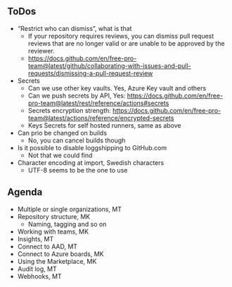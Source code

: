 ## ToDos

* “Restrict who can dismiss”, what is that
  * If your repository requires reviews, you can dismiss pull request reviews that are no longer valid or are unable to be approved by the reviewer.
  * https://docs.github.com/en/free-pro-team@latest/github/collaborating-with-issues-and-pull-requests/dismissing-a-pull-request-review
* Secrets
  * Can we use other key vaults. Yes, Azure Key vault and others
  * Can we push secrets by API, Yes: https://docs.github.com/en/free-pro-team@latest/rest/reference/actions#secrets
  * Secrets encryption strength: https://docs.github.com/en/free-pro-team@latest/actions/reference/encrypted-secrets
  * Keys Secrets for self hosted runners, same as above
* Can prio be changed on builds
  * No, you can cancel builds though 
* Is it possible to disable loggshipping to GitHub.com
  * Not that we could find
* Character encoding at import, Swedish characters
  * UTF-8 seems to be the one to use

## Agenda
* Multiple or single organizations, MT
* Repository structure, MK
  * Naming, tagging and so on
* Working with teams, MK
* Insights, MT
* Connect to AAD, MT
* Connect to Azure boards, MK
* Using the Marketplace, MK 
* Audit log, MT
* Webhooks, MT
